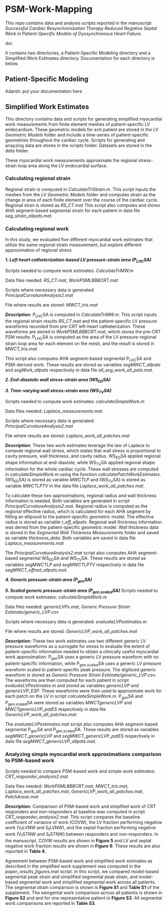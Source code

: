 # PSM-Work-Mapping
This repo contains data and analysis scripts reported in the manuscript *Successful Cardiac Resynchronization Therapy Reduced Negative Septal Work in Patient-Specific Models of Dyssynchronous Heart Failure*.  

doi: 

It contains two directories, a Patient-Specific Modeling directory and a Simplified Work Estimates directory. Documentation for each directory is below.


## Patient-Specific Modeling
Adarsh: put your documentation here



## Simplified Work Estimates
This directory contains data and scripts for generating simplified myocardial work measurements from finite element meshes of patient-specific LV endocardium. These geometric models for ech patient are stored in the *LV Geometric Models* folder and include a time-series of patient-specific geometries throughout the cardiac cycle. Scripts for generating and anayzing data are stores in the *scripts* folder. Datasets are stored in the *data* folder.  

These myocardial work measurements approximate the regional stress-strain loop area along the LV endocardial surface.

### Calculating regional strain
Regional strain is computed in *CalculateTriStrain.m*. This script inputs the meshes from the *LV Geometric Models* folder and computes strain as the change in area of each finite element over the course of the cardiac cycle. Regional stran is stored as *RS_CT.mat* This script also computes and stores AHA segment-based segmental strain for each patient in data file *seg_strain_allpats.mat*.

### Calculating regional work
In this study, we evaluated five different myocardial work estimates that utilize the same regional strain measurement, but explore different approximation of regional stress.

***1. Left heart catheterization-based LV pressure-strain area (P<sub>LHC</sub>SA)***

   Scripts needed to compute work estimates:  *CalculateTriMW.m*

   Data files needed: *RS_CT.mat*, *WorkPSMLBBBCRT.mat*

   Scripts where necessary data is generated: *PrincipalCurvatureAnalysis2.mat*
   
   File where results are stored: *MWCT_tris.mat*

   ***Description:*** P<sub>LHC</sub>SA is computed in *CalculateTriMW.m*. This script inputs the regional strain results *RS_CT.mat* and the patient-specific LV pressure waveforms recorded from pre-CRT left-heart catheterization. These waveforms are stored in *WorkPSMLBBBCRT.mat*, which stores the pre-CRT PSM results. P<sub>LHC</sub>SA is computed as the area of the LV pressure-regional strain loop area for each element on the mesh, and the result is stored in *MWCT_tris.mat*.

   This script also computes AHA segment-based segmental P<sub>LHC</sub>SA and PSM-derived work. These results are stored as variables *segMWCT_allpats* and *segWork_allpats* respectively in data file *all_seg_work_all_pats.mat*.

***2. End-diastolic wall stress-strain area (WS<sub>ED</sub>SA)***

***3. Time-varying wall stress-strain area (WS<sub>TV</sub>SA)***
   
   Scripts needed to compute work estimates: *calculateSimpleWork.m*
   
   Data files needed: *Laplace_measurements.mat*
   
   Scripts where necessary data is generated: *PrincipalCurvatureAnalysis2.mat*
   
   File where results are stored: *Laplace_work_all_patches.mat*
   
   ***Description:*** These two work estimates leverage the law of Laplace to compute regional wall stress, which states that wall stress is proportional to cavity pressure, wall thickness, and cavity radius. WS<sub>ED</sub>SA applied  regional shape information at end-diastole, while WS<sub>TV</sub>SA applied regional shape information for the whole cardiac cycle. These wall stresses are computed in *calculateSimpleWork.m* using the function *calculatePatchWorkEstimates*. (WS<sub>ED</sub>SA) is stored as variable *MWCTLP* and (WS<sub>TV</sub>SA) is stored as variable *MWCTLPTV* in the data file *Laplace_work_all_patches.mat*.

   To calculate these two approximations, regional radius and wall thickness information is needed. Both variables are generated in script *PrincipalCurvatureAnalysis2.mat*. Regional radius is computed as the regional effective radius, which is calculated for each AHA segment by fitting an ellipsoid to the patient-specific geometric model. The effective radius is stored as variable *r_eff_allpats*. Regional wall thickness information was deried from the patient-specific geometric model. Wall thickness data is stored in the *Segmental Wall Thickness Measurements* folder and saved as variable *thickness_data*. Both variables are saved in data file *Laplace_measurements.mat*

   The *PrincipalCurvatureAnalysis2.mat* script also computes AHA segment-based segmental WS<sub>ED</sub>SA and WS<sub>TV</sub>SA. These results are stored as variables *segMWCTLP* and *segMWCTLPTV* respectively in data file *segMWCT_effrad_allpats.mat*.

***4. Generic pressure-strain area (P<sub>gen</sub>SA)***

***5. Scaled generic pressure-strain area (P<sub>gen,scaled</sub>SA)***
   Scripts needed to compute work estimates: *calculateSimpleWork.m*
   
   Data files needed: *genericLVPs.mat*, *Generic Pressure Strain Estimate/generic_LVP.csv*
   
   Scripts where necessary data is generated: *evaluateLVPestimates.m*
   
   File where results are stored: *GenericLVP_work_all_patches.mat*
   
   ***Description:*** These two work estimates use two different generic LV pressure waveforms as a surrogate for stress to evaluate the extent of patient-specific information needed to obtain a clinically useful myocardial work approximation. P<sub>gen</sub>SA uses a generic LV pressure waveform with no patient-specific information, while P<sub>gen,scaled</sub>SA uses a generic LV pressure waveform scaled to patient-specific peak pressure. The digitized generic waveform is stored as *Generic Pressure Strain Estimate/generic_LVP.csv*. The waveforms are then computed for each patient in script *evaluateLVPestimates.m* and stored as variables *genericLVP* and *genericLVP_ESP*. These waveforms were then used to approximate work for each patch on the LV in script *calculateSimpleWork.m*. P<sub>gen</sub>SA and P<sub>gen,scaled</sub>SA were stored as variables *MWCTgenericLVP* and *MWCTgenericLVP_patES* respectively in data file *GenericLVP_work_all_patches.mat*.

   The *evaluateLVPestimates.mat* script also computes AHA segment-based segmental P<sub>gen</sub>SA and P<sub>gen,scaled</sub>SA. These results are stored as variables *segMWCT_genericLVP* and *segMWCT_genericLVP_patES* respectively in data file *segMWCT_genericLVP_allpats.mat*.

### Analyzing simple myocardial work approximations comparison to PSM-based work
   Scripts needed to compare PSM-based work and simple work estimates: *CRT_responder_analysis2.mat*

   Data files needed: *WorkPSMLBBBCRT.mat*, *MWCT_tris.mat*, *Laplace_work_all_patches.mat*, *GenericLVP_work_all_patches.mat*, *PatchAreas.mat*

   ***Description:*** Comparison of PSM-based work and simplfied work of CRT responders and non-responders at baseline was computed in script *CRT_responder_analysis2.mat*. This script compares the baseline coefficient of variance of work (COVW), the LV fraction performing negative work (V<sub>f</sub>LVNW and S<sub>f</sub>LVNW), and the septal fraction performing negative work (V<sub>f</sub>STNW and S<sub>f</sub>STNW) between responders and non-responders. In the manuscript, COVW results are shown in **Figure 5** and LV and septal negative work fraction resutls are shown in **Figure 9**. These results are also reported in **Table 4**.

   Agreement between PSM-based work and simplified work estimates as described in the simplified work supplement was computed in the *paper_results_figures.mat* script. In this script, we compared model-based segmental peak strain and simplified segmental peak strain, and model-based segmental work and simplified segmental work across all patients. The segmental strain comparison is shown is **Figure S1** and **Table S1** of the supplement. The semgental work comparison across all patients is shown in **Figure S2** and and for one representative patient in **Figure S3**. All segmental work comparisons are reported in **Table S3**.

  
   
  
